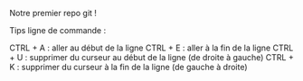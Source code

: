 Notre premier repo git !

Tips ligne de commande :

CTRL + A : aller au début de la ligne
CTRL + E : aller à la fin de la ligne
CTRL + U : supprimer du curseur au début de la ligne (de droite à gauche)
CTRL + K : supprimer du curseur à la fin de la ligne (de gauche à droite)
